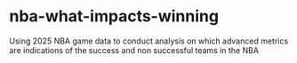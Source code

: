 # nba-what-impacts-winning
Using 2025 NBA game data to conduct analysis on which advanced metrics are indications of the success and non successful teams in the NBA
